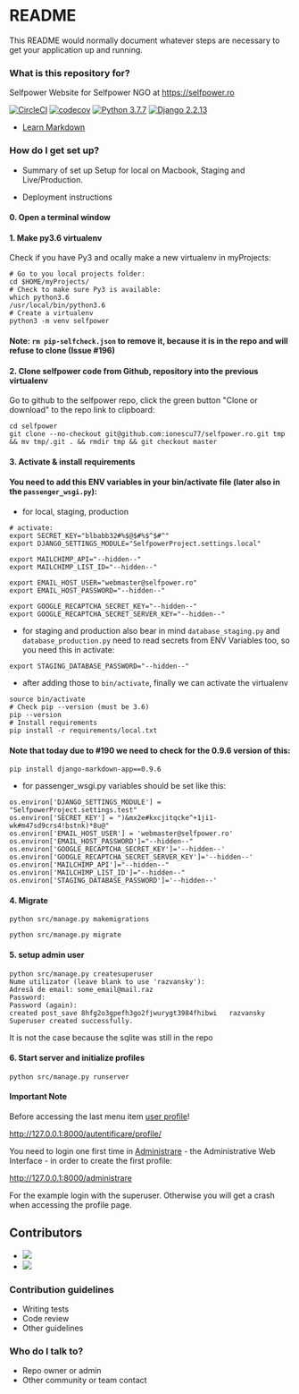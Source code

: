 # README #

This README would normally document whatever steps are necessary to get your application up and running.

### What is this repository for? ###
Selfpower Website for Selfpower NGO at https://selfpower.ro

[![CircleCI](https://circleci.com/gh/selfpower-ngo/selfpower.ro.svg?style=svg)](https://circleci.com/gh/selfpower-ngo/selfpower.ro)
[![codecov](https://codecov.io/gh/selfpower-ngo/selfpower.ro/branch/develop/graph/badge.svg?token=vT8RIBSlb7)](https://codecov.io/gh/selfpower-ngo/selfpower.ro)
[![Python 3.7.7](https://img.shields.io/badge/python-3.6.7-blue.svg)](https://www.python.org/downloads/release/python-367/)
[![Django 2.2.13](https://img.shields.io/badge/django-2.0-blue.svg)](https://docs.djangoproject.com/en/2.1/releases/2.0/)

* [Learn Markdown](https://bitbucket.org/tutorials/markdowndemo)

### How do I get set up? ###

* Summary of set up
Setup for local on Macbook, Staging and Live/Production.

* Deployment instructions

#### 0. Open a terminal window

#### 1. Make py3.6 virtualenv
Check if you have Py3 and ocally make a new virtualenv in myProjects:
```
# Go to you local projects folder:
cd $HOME/myProjects/
# Check to make sure Py3 is available:
which python3.6
/usr/local/bin/python3.6
# Create a virtualenv
python3 -m venv selfpower
```
#### Note: `rm pip-selfcheck.json` to remove it, because it is in the repo and will refuse to clone (Issue #196)

#### 2. Clone selfpower code from Github, repository into the previous virtualenv
Go to github to the selfpower repo, click the green button "Clone or download" to the repo link to clipboard:
```
cd selfpower
git clone --no-checkout git@github.com:ionescu77/selfpower.ro.git tmp && mv tmp/.git . && rmdir tmp && git checkout master
```

#### 3. Activate & install requirements
#### You need to add this ENV variables in your bin/activate file (later also in the `passenger_wsgi.py`):
- for local, staging, production

```
# activate:
export SECRET_KEY="blbabb32#%$@$#%$^$#^"
export DJANGO_SETTINGS_MODULE="SelfpowerProject.settings.local"

export MAILCHIMP_API="--hidden--"
export MAILCHIMP_LIST_ID="--hidden--"

export EMAIL_HOST_USER="webmaster@selfpower.ro"
export EMAIL_HOST_PASSWORD="--hidden--"

export GOOGLE_RECAPTCHA_SECRET_KEY="--hidden--"
export GOOGLE_RECAPTCHA_SECRET_SERVER_KEY="--hidden--"
```

- for staging and production also bear in mind `database_staging.py` and `database_production.py` need to read secrets from ENV Variables too, so you need this in activate:

```
export STAGING_DATABASE_PASSWORD="--hidden--"
```
- after adding those to `bin/activate`, finally we can activate the virtualenv

```
source bin/activate
# Check pip --version (must be 3.6)
pip --version
# Install requirements
pip install -r requirements/local.txt
```

#### Note that today due to #190 we need to check for the 0.9.6 version of this:
```
pip install django-markdown-app==0.9.6
```

- for passenger_wsgi.py variables should be set like this:

```
os.environ['DJANGO_SETTINGS_MODULE'] = "SelfpowerProject.settings.test"
os.environ['SECRET_KEY'] = ")&mx2e#kxcjitqcke^+1ji1-wk#m47sd9crs4!bstnk)*8u@"
os.environ['EMAIL_HOST_USER'] = 'webmaster@selfpower.ro'
os.environ['EMAIL_HOST_PASSWORD']="--hidden--"
os.environ['GOOGLE_RECAPTCHA_SECRET_KEY']='--hidden--'
os.environ['GOOGLE_RECAPTCHA_SECRET_SERVER_KEY']='--hidden--'
os.environ['MAILCHIMP_API']="--hidden--"
os.environ['MAILCHIMP_LIST_ID']="--hidden--"
os.environ['STAGING_DATABASE_PASSWORD']='--hidden--'
```

#### 4. Migrate
```
python src/manage.py makemigrations

python src/manage.py migrate
```

#### 5. setup admin user
```
python src/manage.py createsuperuser
Nume utilizator (leave blank to use 'razvansky'):
Adresă de email: some_email@mail.raz
Password:
Password (again):
created post_save 8hfg2o3gpefh3go2fjwurygt3984fhibwi   razvansky
Superuser created successfully.
```
It is not the case because the sqlite was still in the repo

#### 6. Start server and initialize profiles
```
python src/manage.py runserver
```

#### Important Note
Before accessing the last menu item [user profile](http://127.0.0.1:8000/autentificare/profile/)!

http://127.0.0.1:8000/autentificare/profile/

You need to login one first time in [Administrare](http://127.0.0.1:8000/administrare) - the Administrative Web Interface - in order to create the first profile:

http://127.0.0.1:8000/administrare

For the example login with the superuser.
Otherwise you will get a crash when accessing the profile page.

## Contributors

- [![](https://github.com/alexinntekt.png?size=50)](https://github.com/AlexInntekt)
- [![](https://github.com/ionescu77.png?size=50)](https://github.com/ionescu77)

### Contribution guidelines ###

* Writing tests
* Code review
* Other guidelines

### Who do I talk to? ###

* Repo owner or admin
* Other community or team contact
